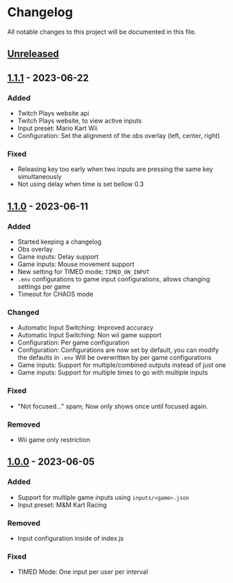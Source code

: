 # Changelog

All notable changes to this project will be documented in this file.

## [Unreleased]

## [1.1.1] - 2023-06-22

### Added

- Twitch Plays website api
- Twitch Plays website, to view active inputs
- Input preset: Mario Kart Wii
- Configuration: Set the alignment of the obs overlay (left, center, right)

### Fixed

- Releasing key too early when two inputs are pressing the same key simultaneously
- Not using delay when time is set bellow 0.3

## [1.1.0] - 2023-06-11

### Added

- Started keeping a changelog
- Obs overlay
- Game inputs: Delay support
- Game inputs: Mouse movement support
- New setting for TIMED mode; `TIMED_ON_INPUT`
- `.env` configurations to game input configurations, allows changing settings per game
- Timeout for CHAOS mode

### Changed

- Automatic Input Switching: Improved accuracy
- Automatic Input Switching: Non wii game support
- Configuration: Per game configuration
- Configuration: Configurations are now set by default, you can modify the defaults in `.env`
  Will be overwritten by per game configurations
- Game inputs: Support for multiple/combined outputs instead of just one
- Game inputs: Support for multiple times to go with multiple inputs

### Fixed

- "Not focused..." spam; Now only shows once until focused again.

### Removed

- Wii game only restriction

## [1.0.0] - 2023-06-05

### Added

- Support for multiple game inputs using `inputs/<game>.json`
- Input preset: M&M Kart Racing

### Removed

- Input configuration inside of index.js

### Fixed

- TIMED Mode: One input per user per interval

[unreleased]: https://github.com/veryCrunchy/TwitchPlays/compare/v1.1.1...HEAD
[1.1.1]: https://github.com/veryCrunchy/TwitchPlays/compare/v1.1.1...HEAD
[1.1.0]: https://github.com/veryCrunchy/TwitchPlays/compare/v1.0.0...v1.1.0
[1.0.0]: https://github.com/veryCrunchy/TwitchPlays/releases/tag/v1.0.0
